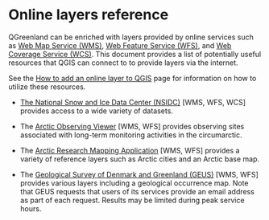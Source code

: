 # Online layers reference

QGreenland can be enriched with layers provided by online services such as [Web
Map Service (WMS)](https://www.ogc.org/standards/wms), [Web Feature Service
(WFS)](https://www.ogc.org/standards/wfs), and [Web Coverage Service
(WCS)](https://www.ogc.org/standards/wcs). This document provides a list of
potentially useful resources that QGIS can connect to to provide layers via the
internet.

See the [How to add an online layer to QGIS](/user-how-to/online-layers.md) page
for information on how to utilize these resources.

* [The National Snow and Ice Data Center
  (NSIDC)](https://nsidc.org/map-services/geospatial-map-services) [WMS, WFS,
  WCS] provides access to a wide variety of datasets.

* The [Arctic Observing Viewer](https://arcticobservingviewer.org/web-services/)
  [WMS, WFS] provides observing sites associated with long-term monitoring
  activities in the circumarctic.
  
* The [Arctic Research Mapping Application](https://armap.org/web-services/)
  [WMS, WFS] provides a variety of reference layers such as Arctic cities and an
  Arctic base map.

* The [Geological Survey of Denmark and Greenland
  (GEUS)](http://maps.greenmin.gl/geusmap/ows/help/?mapname=greenland_portal)
  [WMS, WFS] provides various layers including a geological occurrence map. Note
  that GEUS requests that users of its services provide an email address as part
  of each request. Results may be limited during peak service hours.
